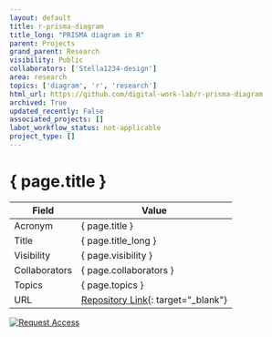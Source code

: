 ```yaml
---
layout: default
title: r-prisma-diagram
title_long: "PRISMA diagram in R"
parent: Projects
grand_parent: Research
visibility: Public
collaborators: ['Stella1234-design']
area: research
topics: ['diagram', 'r', 'research']
html_url: https://github.com/digital-work-lab/r-prisma-diagram
archived: True
updated_recently: False
associated_projects: []
labot_workflow_status: not-applicable
project_type: []
---
```


# { page.title }

Field               | Value
------------------- | ----------------------------------
Acronym             | { page.title }
Title               | { page.title_long }
Visibility          | { page.visibility }
Collaborators       | { page.collaborators }
Topics              | { page.topics }
URL                 | [Repository Link](https://github.com/digital-work-lab/r-prisma-diagram){: target="_blank"}

[![Request Access](https://img.shields.io/badge/Request-Access-blue?style=for-the-badge)](https://github.com/digital-work-lab/r-prisma-diagram/issues/new?assignees=geritwagner&labels=access+request&template=request-repo-access.md&title=%5BAccess+Request%5D+Request+for+access+to+repository)

